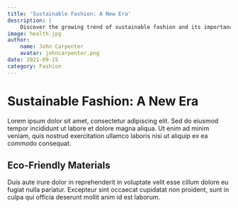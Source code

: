 ```yaml
---
title: 'Sustainable Fashion: A New Era'
description: |
    Discover the growing trend of sustainable fashion and its importance in reducing environmental impact. This article highlights innovative eco-friendly materials and practices reshaping the fashion industry.
image: health.jpg
author:
    name: John Carpenter
    avatar: johncarpenter.png
date: 2021-09-15
category: Fashion
---
```


# Sustainable Fashion: A New Era

Lorem ipsum dolor sit amet, consectetur adipiscing elit. Sed do eiusmod tempor incididunt ut labore et dolore magna aliqua. Ut enim ad minim veniam, quis nostrud exercitation ullamco laboris nisi ut aliquip ex ea commodo consequat.

## Eco-Friendly Materials

Duis aute irure dolor in reprehenderit in voluptate velit esse cillum dolore eu fugiat nulla pariatur. Excepteur sint occaecat cupidatat non proident, sunt in culpa qui officia deserunt mollit anim id est laborum.
